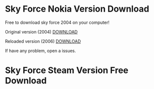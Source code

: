 # Sky Force Nokia Version Download
Free to download sky force 2004 on your computer!


Original version (2004) [DOWNLOAD](https://github.com/iBLiSSIN/Sky_Force_2004/releases/tag/2.2)

Reloaded version (2006) [DOWNLOAD](https://github.com/iBLiSSIN/Sky_Force_2004/releases/tag/2.0)

If have any problem, open a issues.

# Sky Force Steam Version Free Download

